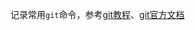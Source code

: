 记录常用`git`命令，参考[git教程](https://www.liaoxuefeng.com/wiki/896043488029600)、[git官方文档](https://git-scm.com/doc)